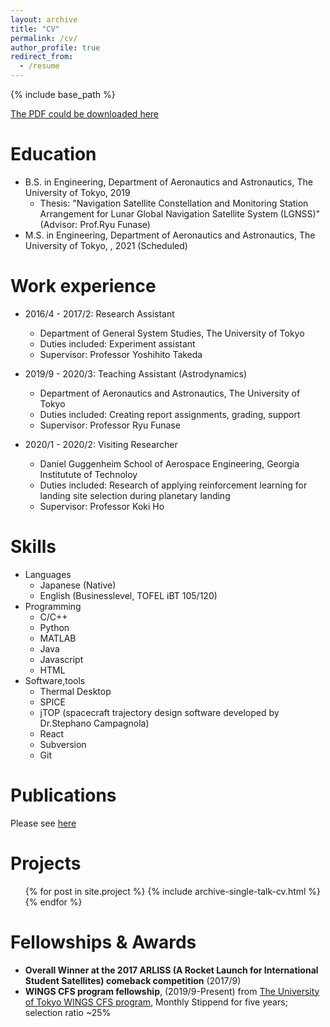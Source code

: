 ```yaml
---
layout: archive
title: "CV"
permalink: /cv/
author_profile: true
redirect_from:
  - /resume
---
```


{% include base_path %}

[The PDF could be downloaded here](/files/iiyama_keidai-CV.pdf)

Education
======
* B.S. in Engineering, Department of Aeronautics and Astronautics, The University of Tokyo, 2019 
  * Thesis: "Navigation Satellite Constellation and Monitoring Station Arrangement for Lunar Global Navigation Satellite System (LGNSS)" (Advisor: Prof.Ryu Funase)
* M.S. in Engineering, Department of Aeronautics and Astronautics, The University of Tokyo, , 2021 (Scheduled)

Work experience
======
* 2016/4 - 2017/2: Research Assistant
  * Department of General System Studies, The University of Tokyo
  * Duties included: Experiment assistant
  * Supervisor: Professor Yoshihito Takeda

* 2019/9 - 2020/3: Teaching Assistant (Astrodynamics)
  * Department of Aeronautics and Astronautics, The University of Tokyo
  * Duties included: Creating report assignments, grading, support
  * Supervisor: Professor Ryu Funase

* 2020/1 - 2020/2: Visiting Researcher
  * Daniel Guggenheim School of Aerospace Engineering, Georgia Institutute of Technoloy
  * Duties included: Research of applying reinforcement learning for landing site selection during planetary landing 
  * Supervisor: Professor Koki Ho
  
Skills
======
* Languages
  * Japanese (Native)
  * English (Businesslevel, TOFEL iBT 105/120)
* Programming
  * C/C++
  * Python
  * MATLAB
  * Java
  * Javascript
  * HTML
* Software,tools
  * Thermal Desktop
  * SPICE 
  * jTOP (spacecraft trajectory design software developed by Dr.Stephano Campagnola)
  * React
  * Subversion
  * Git

Publications
======
Please see [here](/publications/)
  
Projects
======
  <ul>{% for post in site.project %}
    {% include archive-single-talk-cv.html %}
  {% endfor %}</ul>
  
  
Fellowships & Awards
======
* **Overall Winner at the 2017 ARLISS (A Rocket Launch for International Student Satellites) comeback competition** (2017/9)
* **WINGS CFS program fellowship**, (2019/9-Present) from [The University of Tokyo WINGS CFS program](http://cfs.t.u-tokyo.ac.jp/), Monthly Stippend for five years; selection ratio ~25%

